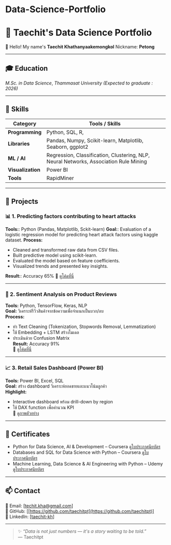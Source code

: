 # Data-Science-Portfolio
# 🧠 Taechit's Data Science Portfolio
👋 Hello! My name's **Taechit Khathanyaakemongkol** Nickname: **Petong** 

---
## 🎓 Education
*M.Sc. in Data Science*, *Thammasat University (Expected to graduate : 2026)*  


---
## 🧰 Skills

| Category | Tools / Skills |
|-----------|----------------|
| **Programming** | Python, SQL, R,|
| **Libraries** | Pandas, Numpy, Scikit-learn, Matplotlib, Seaborn, ggplot2 |
| **ML / AI** | Regression, Classification, Clustering, NLP, Neural Networks, Association Rule Mining  |
| **Visualization** | Power BI|
| **Tools** | RapidMiner |

---

## 🚀 Projects

### 📊 1. Predicting factors contributing to heart attacks  
**Tools:**: Python (Pandas, Matplotlib, Sckit-learn)
**Goal:**: Evaluation of a logistic regression model for predicting heart attack factors using kaggle dataset. 
**Process:**
- Cleaned and transformed raw data from CSV files.  
- Built predictive model using scikit-learn. 
- Evaluated the model based on feature coefficients.
- Visualized trends and presented key insights.
  
**Result:**: Accuracy 65%
🔗 [ดูโค้ดที่นี่](./HeartDisease_Prediction)

---

### 💬 2. Sentiment Analysis on Product Reviews
**Tools:** Python, TensorFlow, Keras, NLP  
**Goal:** วิเคราะห์รีวิวสินค้าจากข้อความเพื่อจำแนกเป็นบวก/ลบ  
**Process:**
- ทำ Text Cleaning (Tokenization, Stopwords Removal, Lemmatization)  
- ใช้ Embedding + LSTM สร้างโมเดล  
- ประเมินด้วย Confusion Matrix  
**Result:** Accuracy 91%  
🔗 [ดูโค้ดที่นี่](./Sentiment_Analysis)

---

### 📈 3. Retail Sales Dashboard (Power BI)
**Tools:** Power BI, Excel, SQL  
**Goal:** สร้าง dashboard วิเคราะห์ยอดขายและแนวโน้มลูกค้า  
**Highlight:**
- Interactive dashboard พร้อม drill-down by region  
- ใช้ DAX function เพื่อคำนวณ KPI  
🔗 [ดูภาพตัวอย่าง](./Retail_Sales_Dashboard)

---


## 🏅 Certificates
- Python for Data Science, AI & Development – Coursera [ดูใบประกาศนียบัตร](https://drive.google.com/file/d/1yhW5Wkf7ViSJVGQo0GNJ6dJsH8SdpOpj/view?usp=drive_link)  
- Databases and SQL for Data Science with Python – Coursera [ดูใบประกาศนียบัตร](https://drive.google.com/file/d/1jVKPR2HJwHCzeegaDe3-YvgrH6gORjJu/view?usp=drive_link)  
- Machine Learning, Data Science & AI Engineering with Python – Udemy [ดูใบประกาศนียบัตร](https://drive.google.com/file/d/1b7TU7OlG_dOS3SPk1VN1YDhMpv3zXq1Z/view?usp=drive_link)   

---

## 📫 Contact
📧 Email: [techit.kha@gmail.com]  
🔗 GitHub: [[https://github.com/taechitpt](https://github.com/taechitpt)]  
🔗 LinkedIn: [[taechit-kh](https://www.linkedin.com/in/taechit-khathanyaakemongkol-2061a5337/)]  

---

> ✨ *“Data is not just numbers — it's a story waiting to be told.”*  
> — Taechitpt
